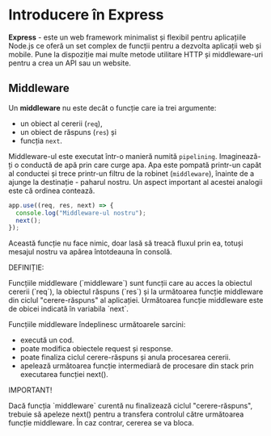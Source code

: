 # Introducere în Express

**Express** - este un web framework minimalist și flexibil pentru aplicațiile Node.js ce oferă un set complex de funcții pentru a dezvolta aplicații web și mobile. Pune la dispoziție mai multe metode utilitare HTTP și middleware-uri pentru a crea un API sau un website.

## Middleware

Un **middleware** nu este decât o funcție care ia trei argumente:

- un obiect al cererii (`req`),
- un obiect de răspuns (`res`) și
- funcția `next`.

Middleware-ul este executat într-o manieră numită `pipelining`. Imaginează-ți o conductă de apă prin care curge apa. Apa este pompată printr-un capăt al conductei și trece printr-un filtru de la robinet (`middleware`), înainte de a ajunge la destinație - paharul nostru. Un aspect important al acestei analogii este că ordinea contează.

```js
app.use((req, res, next) => {
  console.log("Middleware-ul nostru");
  next();
});
```

Această funcție nu face nimic, doar lasă să treacă fluxul prin ea, totuși mesajul nostru va apărea întotdeauna în consolă.

DEFINIȚIE:

<p>
Funcțiile middleware (`middleware`) sunt funcții care au acces la obiectul cererii (`req`), la obiectul răspuns (`res`) și la următoarea funcție middleware din ciclul "cerere-răspuns" al aplicației. Următoarea funcție middleware este de obicei indicată în variabila `next`.
</p>

Funcțiile middleware îndeplinesc următoarele sarcini:

- execută un cod.
- poate modifica obiectele request și response.
- poate finaliza ciclul cerere-răspuns și anula procesarea cererii.
- apelează următoarea funcție intermediară de procesare din stack prin executarea funcției next().

IMPORTANT!

<p>
Dacă funcția `middleware` curentă nu finalizează ciclul "cerere-răspuns", trebuie să apeleze next() pentru a transfera controlul către următoarea funcție middleware. În caz contrar, cererea se va bloca.
</p>
